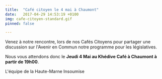 ```yaml
---
title:  "Café citoyen le 4 mai à Chaumont"
date:   2017-04-29 14:53:19 +0100
img: cafe-citoyen-standard.gif
pinned: false

---
```


Venez à notre rencontre, lors de nos Cafés Citoyens pour partager une discussion sur l'Avenir en Commun notre programme pour les législatives.
<!--more-->
Nous vous attendons donc le **Jeudi 4 Mai au Khédive Café à Chaumont à partir de 19h00**.

L'équipe de la Haute-Marne Insoumise
